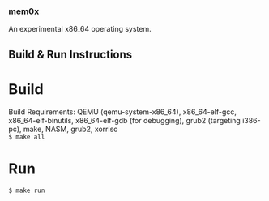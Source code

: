 ### mem0x
An experimental x86_64 operating system.

## Build & Run Instructions
# Build
Build Requirements: QEMU (qemu-system-x86_64), x86_64-elf-gcc, x86_64-elf-binutils, x86_64-elf-gdb (for debugging), grub2 (targeting i386-pc), make, NASM, grub2, xorriso\
```$ make all```
# Run
```$ make run```

